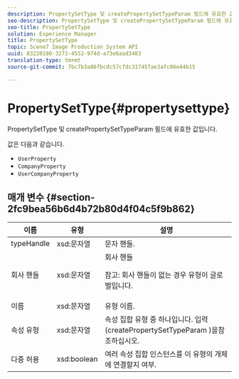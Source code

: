 ```yaml
---
description: PropertySetType 및 createPropertySetTypeParam 필드에 유효한 값입니다.
seo-description: PropertySetType 및 createPropertySetTypeParam 필드에 유효한 값입니다.
seo-title: PropertySetType
solution: Experience Manager
title: PropertySetType
topic: Scene7 Image Production System API
uuid: 83220180-3272-4552-974d-a73e6aad3483
translation-type: tm+mt
source-git-commit: 7bc7b3a86fbcdc57cfdc31745fae3afc06e44b15

---
```



# PropertySetType{#propertysettype}

PropertySetType 및 createPropertySetTypeParam 필드에 유효한 값입니다.

값은 다음과 같습니다.

* `UserProperty`
* `CompanyProperty`
* `UserCompanyProperty`

## 매개 변수 {#section-2fc9bea56b6d4b72b80d4f04c5f9b862}

<table id="table_04100BB8ABD84EF68B0A7CE3AD946414"> 
 <thead> 
  <tr> 
   <th colname="col1" class="entry"> 이름 </th> 
   <th colname="col2" class="entry"> 유형 </th> 
   <th colname="col3" class="entry"> 설명 </th> 
  </tr> 
 </thead>
 <tbody> 
  <tr> 
   <td colname="col1"> <span class="codeph"> <span class="varname"> typeHandle</span></span> </td> 
   <td colname="col2"> <span class="codeph"> xsd:문자열</span> </td> 
   <td colname="col3"> 문자 핸들. </td> 
  </tr> 
  <tr> 
   <td colname="col1"> <span class="codeph"> 회사 <span class="varname"> 핸들</span></span> </td> 
   <td colname="col2"> <span class="codeph"> xsd:문자열</span> </td> 
   <td colname="col3">회사 핸들 <p>참고: 회사 핸들이 없는 경우 유형이 글로벌입니다. </p></td> 
  </tr> 
  <tr> 
   <td colname="col1"> <span class="codeph"> <span class="varname"> 이름</span></span> </td> 
   <td colname="col2"> <span class="codeph"> xsd:문자열</span> </td> 
   <td colname="col3"> 유형 이름. </td> 
  </tr> 
  <tr> 
   <td colname="col1"> <span class="codeph"> 속성 <span class="varname"> 유형</span></span> </td> 
   <td colname="col2"> <span class="codeph"> xsd:문자열</span> </td> 
   <td colname="col3">속성 집합 유형 중 하나입니다. 입력(createPropertySetTypeParam<span class="codeph"> )을</span>참조하십시오. </td> 
  </tr> 
  <tr> 
   <td colname="col1"> <span class="codeph"> 다중 <span class="varname"> 허용</span></span> </td> 
   <td colname="col2"> <span class="codeph"> xsd:boolean</span> </td> 
   <td colname="col3"> 여러 속성 집합 인스턴스를 이 유형의 개체에 연결할지 여부. </td> 
  </tr> 
 </tbody> 
</table>

